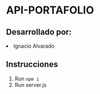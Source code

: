 # API-PORTAFOLIO
## Desarrollado por:
<li>Ignacio Alvarado</li>

## Instrucciones
1. Run ``` npm i ``` 
2. Run server.js

